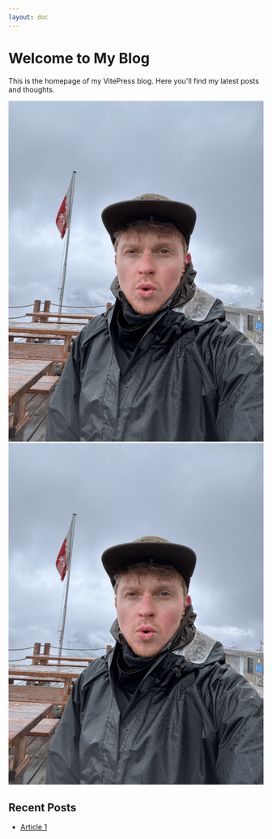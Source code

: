 ```yaml
---
layout: doc
---
```


# Welcome to My Blog

This is the homepage of my VitePress blog. Here you'll find my latest posts and thoughts.

![Alt text](../docs/images/1.png)
[![Alt text](../docs/images/1.png)](../docs/images/1.png)

## Recent Posts

- [Article 1](/posts/article-1)
